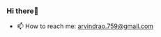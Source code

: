### Hi there👋

<!-- - 👯 I’m looking to collaborate on ... -->
- 📫 How to reach me: arvindrao.759@gmail.com
<!-- - 😄 Pronouns: ... -->
<!-- - ⚡ Fun fact: ... -->
